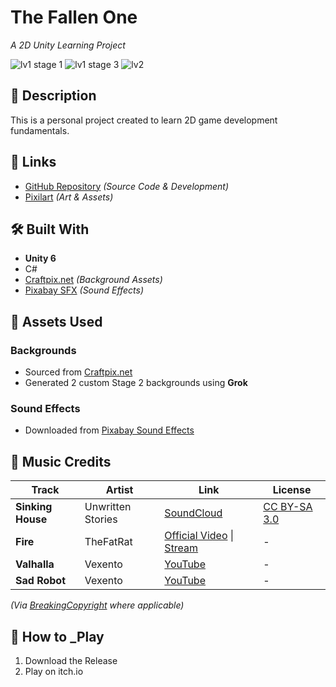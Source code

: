 # The Fallen One  
*A 2D Unity Learning Project*  

![lv1 stage 1](https://github.com/user-attachments/assets/0e1f584b-985b-44a7-9d92-f832502285c0)
![lv1 stage 3](https://github.com/user-attachments/assets/7de16fbf-3eef-478e-830b-36f2d53baaf3) ![lv2](https://github.com/user-attachments/assets/54fc1568-6908-4841-ab53-a87419475348)



## 📖 Description  
This is a personal project created to learn 2D game development fundamentals.  

## 🔗 Links  
- [GitHub Repository](https://github.com/khoaitayden/the-fallen-one) *(Source Code & Development)*  
- [Pixilart](https://www.pixilart.com/blackpotato) *(Art & Assets)*  

## 🛠️ Built With  
- **Unity 6**  
- C#  
- [Craftpix.net](https://craftpix.net/) *(Background Assets)*  
- [Pixabay SFX](https://pixabay.com/sound-effects/) *(Sound Effects)*  

## 🎨 Assets Used  
### Backgrounds  
- Sourced from [Craftpix.net](https://craftpix.net/)  
- Generated 2 custom Stage 2 backgrounds using **Grok**  

### Sound Effects  
- Downloaded from [Pixabay Sound Effects](https://pixabay.com/sound-effects/)  

## 🎵 Music Credits  
| Track | Artist | Link | License |
|-------|--------|------|---------|
| **Sinking House** | Unwritten Stories | [SoundCloud](https://soundcloud.com/unwritten-stories) | [CC BY-SA 3.0](https://creativecommons.org/licenses/by-sa/3.0/) |
| **Fire** | TheFatRat | [Official Video](https://youtu.be/official_link) \| [Stream](https://thefatrat.ffm.to/fire) | - |
| **Valhalla** | Vexento | [YouTube](https://youtu.be/fb85Xg1a-jA) | - |
| **Sad Robot** | Vexento | [YouTube](https://youtu.be/qhD3jKUXlGU) | - |

*(Via [BreakingCopyright](https://breakingcopyright.com) where applicable)*  
  

## 🚀 How to _Play  
1. Download the Release
2. Play on itch.io
